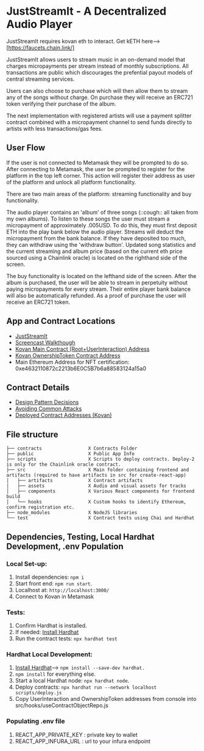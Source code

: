 # JustStreamIt - A Decentralized Audio Player

JustStreamIt requires kovan eth to interact.  Get kETH here--> [https://faucets.chain.link/]

JustStreamIt allows users to stream music in an on-demand model that charges micropayments per stream instead of monthly subscriptions.  All transactions are public which discourages the prefential payout models of central streaming services.  

Users can also choose to purchase which will then allow them to stream any of the songs without charge.  On purchase they will receive an ERC721 token verifying their purchase of the album.

The next implementation with registered artists will use a payment splitter contract combined with a micropayment channel to send funds directly to artists with less transactions/gas fees.

## User Flow

If the user is not connected to Metamask they will be prompted to do so. After connecting to Metamask, the user be prompted to register for the platform in the top left corner. This action will register their address as user of the platform and unlock all platform functionality.

There are two main areas of the platform: streaming functionality and buy functionality.

The audio player contains an 'album' of three songs (::cough:: all taken from my own albums).  To listen to these songs the user must stream a micropayment of approximately .005USD.  To do this, they must first deposit ETH into the play bank below the audio player. Streams will deduct the micropayment from the bank balance. If they have deposited too much, they can withdraw using the 'withdraw button'.  Updated song statistics and the current streaming and album price (based on the current eth price sourced using a Chainlink oracle) is located on the righthand side of the screen. 

The buy functionality is located on the lefthand side of the screen.  After the album is purchased, the user will be able to stream in perpetuity without paying micropayments for every stream. Their entire player bank balance will also be automatically refunded. As a proof of purchase the user will receive an ERC721 token.

## App and Contract Locations

* [JustStreamIt](https://psparacino.github.io/blockchain-developer-bootcamp-final-project/)
* [Screencast Walkthough](https://www.youtube.com/watch?v=Tfu7MnyHeGE&feature=youtu.be)
* [Kovan Main Contract (Root+UserInteraction) Address](https://kovan.etherscan.io/address/0x83A71D391677f78BbED848b414635EdCE6e6E9b4)
* [Kovan OwnershipToken Contract Address](https://kovan.etherscan.io/address/0xfea39ED3c5FeA0248ec1E7453726a0Cf0c4E6E06)
* Main Ethereum Address for NFT certification: 0xe4632110872c2213b6E0C5B7b6a88583124a15a0

## Contract Details

* [Design Pattern Decisions](./design_pattern_decisions.md)
* [Avoiding Common Attacks](./avoiding_common_attacks.md)
* [Deployed Contract Addresses (Kovan)](./deployed_addresses.txt)




## File structure

```
├── contracts                 X Contracts Folder
├── public                    X Public App Info
├── scripts                   X Scripts to deploy contracts. Deploy-2 is only for the Chainlink oracle contract. 
├── src                       X Main folder containing frontend and artifacts (required to have artifacts in src for create-react-app)
│   ├── artifacts             X Contract artifacts
|   ├── assets                X Audio and visual assets for tracks
│   ├── components            X Various React components for frontend build
│   └── hooks                 X Custom hooks to identify Ethereum, confirm registration etc.   
├── node_modules              X NodeJS libraries
└── test                      X Contract tests using Chai and Hardhat
```

## Dependencies, Testing, Local Hardhat Development, .env Population

### Local Set-up:
1. Install dependencies: `npm i`
2. Start front end: `npm run start`.
3. Localhost at: `http://localhost:3000/`
4. Connect to Kovan in Metamask
   
### Tests:
1. Confirm Hardhat is installed.
2. If needed: [Install Hardhat](https://hardhat.org/getting-started/#installation)
3. Run the contract tests: `npx hardhat test`

### Hardhat Local Development:
1. [Install Hardhat](https://hardhat.org/getting-started/#installation)--> `npm install --save-dev hardhat.`
2. `npm install` for everything else.
3. Start a local Hardhat node: `npx hardhat node`.
4. Deploy contracts: `npx hardhat run --network localhost scripts/deploy.js`
5. Copy UserInteraction and OwnershipToken addresses from console into src/hooks/useContractObjectRepo.js

### Populating .env file
1. REACT_APP_PRIVATE_KEY : private key to wallet
2. REACT_APP_INFURA_URL : url to your infura endpoint

